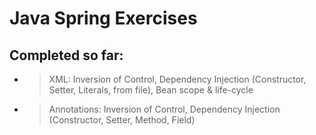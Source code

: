 # Java Spring Exercises


## Completed so far:

- > XML: Inversion of Control, Dependency Injection (Constructor, Setter, Literals, from file),  Bean scope & life-cycle
- > Annotations: Inversion of Control, Dependency Injection (Constructor, Setter, Method, Field)
